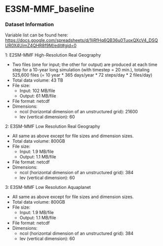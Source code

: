 # E3SM-MMF_baseline

### Dataset Information
Variable list can be found here: https://docs.google.com/spreadsheets/d/1ljRfHq6QB36u0TuoxQXcV4_DSQUR0X4UimZ4QHR8f9M/edit#gid=0

1: E2SM-MMF High-Resolution Real Geography
- Two files (one for input; the other for output) are produced at each time step for a 10-year long simulation (with timestep = 20 min.), totaling 525,600 files (= 10 year * 365 days/year * 72 steps/day * 2 files/day)
- Total data volume: 43 TB
- File size:
  - Input: 102 MB/file
  - Output: 61 MB/file
- File format: netcdf
- Dimensions:
  - ncol (horizontal dimension of an unstructured grid): 21600
  - lev (vertical dimension): 60

2: E3SM-MMF Low Resolution Real Geography
- All same as above except for file sizes and dimension sizes.
- Total data volume: 800GB
- File size:
  - Input: 1.9 MB/file
  - Output: 1.1 MB/file
- File format: netcdf
- Dimensions:
  - ncol (horizontal dimension of an unstructured grid): 384
  - lev (vertical dimension): 60

3: E3SM-MMF Low Resolution Aquaplanet
- All same as above except for file sizes and dimension sizes.
- Total data volume: 800GB
- File size:
  - Input: 1.9 MB/file
  - Output: 1.1 MB/file
- File format: netcdf
- Dimensions:
  - ncol (horizontal dimension of an unstructured grid): 384
  - lev (vertical dimension): 60
